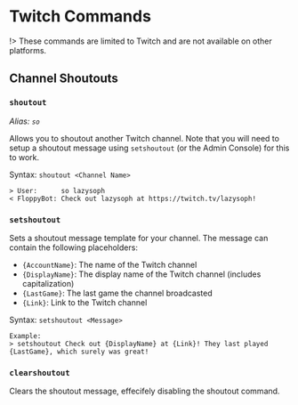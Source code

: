 # Twitch Commands

!> These commands are limited to Twitch and are not available on other platforms.

## Channel Shoutouts

### `shoutout`

_Alias: `so`_

Allows you to shoutout another Twitch channel. 
Note that you will need to setup a shoutout message using `setshoutout`
(or the Admin Console) for this to work.

Syntax: `shoutout <Channel Name>`

```
> User:      so lazysoph
< FloppyBot: Check out lazysoph at https://twitch.tv/lazysoph!
```

### `setshoutout`

Sets a shoutout message template for your channel. The message can contain the following placeholders:

- `{AccountName}`: The name of the Twitch channel
- `{DisplayName}`: The display name of the Twitch channel (includes capitalization)
- `{LastGame}`: The last game the channel broadcasted
- `{Link}`: Link to the Twitch channel

Syntax: `setshoutout <Message>`

```
Example:
> setshoutout Check out {DisplayName} at {Link}! They last played {LastGame}, which surely was great!
```

### `clearshoutout`

Clears the shoutout message, effecifely disabling the shoutout command.
